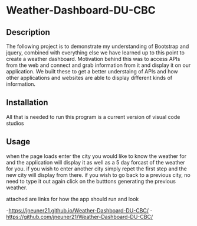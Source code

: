 # Weather-Dashboard-DU-CBC

## Description

The following project is to demonstrate my understanding of Bootstrap and jquery, combined with everything else we have learned up to this point to create a weather dashboard. Motivation behind this was to access APIs from the web and connect and grab information from it and display it on our application. We built these to get a better understaing of APIs and how other applications and websites are able to display different kinds of information.

## Installation

All that is needed to run this program is a current version of visual code studios

## Usage

when the page loads enter the city you would like to know the weather for and the application will display it as well as a 5 day forcast of the weather for you. if you wish to enter another city simply repet the first step and the new city will display from there. if you wish to go back to a previous city, no need to type it out again click on the butttons generating the previous weather.

attached are links for how the app should run and look

 -https://jneuner21.github.io/Weather-Dashboard-DU-CBC/
 -https://github.com/jneuner21/Weather-Dashboard-DU-CBC/
